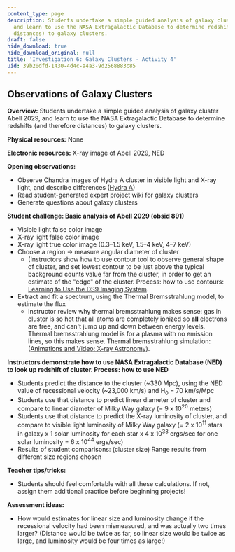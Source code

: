 ```yaml
---
content_type: page
description: Students undertake a simple guided analysis of galaxy cluster Abell 2029,
  and learn to use the NASA Extragalactic Database to determine redshifts (and therefore
  distances) to galaxy clusters.
draft: false
hide_download: true
hide_download_original: null
title: 'Investigation 6: Galaxy Clusters - Activity 4'
uid: 39b20dfd-1430-4d4c-a4a3-9d2568883c85
---
```

## **Observations of Galaxy Clusters**

**Overview:** Students undertake a simple guided analysis of galaxy cluster Abell 2029, and learn to use the NASA Extragalactic Database to determine redshifts (and therefore distances) to galaxy clusters.

**Physical resources:** None

**Electronic resources:** X-ray image of Abell 2029, NED

**Opening observations:**

- Observe Chandra images of Hydra A cluster in visible light and X-ray light, and describe differences ([Hydra A](http://chandra.harvard.edu/photo/1999/0087/))
- Read student-generated expert project wiki for galaxy clusters
- Generate questions about galaxy clusters

**Student challenge: Basic analysis of Abell 2029 (obsid 891)**

- Visible light false color image
- X-ray light false color image
- X-ray light true color image (0.3–1.5 keV, 1.5–4 keV, 4–7 keV)
- Choose a region → measure angular diameter of cluster 
    - (Instructors show how to use contour tool to observe general shape of cluster, and set lowest contour to be just above the typical background counts value far from the cluster, in order to get an estimate of the "edge" of the cluster. Process: how to use contours: [Learning to Use the DS9 Imaging System](http://xray1.physics.rutgers.edu/learning_ds9index.html).
- Extract and fit a spectrum, using the Thermal Bremsstrahlung model, to estimate the flux 
    - Instructor review why thermal bremsstrahlung makes sense: gas in cluster is so hot that all atoms are completely ionized so **all** electrons are free, and can't jump up and down between energy levels. Thermal bremsstrahlung model is for a plasma with no emission lines, so this makes sense. Thermal bremsstrahlung simulation: ([Animations and Video: X-ray Astronomy](http://chandra.harvard.edu/resources/animations/photon.html)).

**Instructors demonstrate how to use NASA Extragalactic Database (NED) to look up redshift of cluster. Process: how to use NED**

- Students predict the distance to the cluster (~330 Mpc), using the NED value of recessional velocity (~23,000 km/s) and H<sub>0</sub> = 70 km/s/Mpc
- Students use that distance to predict linear diameter of cluster and compare to linear diameter of Milky Way galaxy (= 9 x 10<sup>20</sup> meters)
- Students use that distance to predict the X-ray luminosity of cluster, and compare to visible light luminosity of Milky Way galaxy (= 2 x 10<sup>11</sup> stars in galaxy x 1 solar luminosity for each star x 4 x 10<sup>33</sup> ergs/sec for one solar luminosity = 6 x 10<sup>44</sup> ergs/sec)
- Results of student comparisons: (cluster size) Range results from different size regions chosen

**Teacher tips/tricks:**

- Students should feel comfortable with all these calculations. If not, assign them additional practice before beginning projects!

**Assessment ideas:**

- How would estimates for linear size and luminosity change if the recessional velocity had been mismeasured, and was actually two times larger? (Distance would be twice as far, so linear size would be twice as large, and luminosity would be four times as large!)